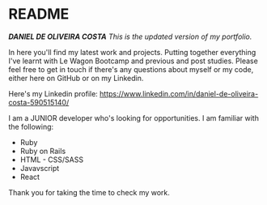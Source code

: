 # README
***DANIEL DE OLIVEIRA COSTA*** *This is the updated version of my portfolio.*

In here you'll find my latest work and projects. Putting together everything I've learnt with Le Wagon Bootcamp and previous and post studies. Please feel free to get in touch if there's any questions about myself or my code, either here on GitHub or on my Linkedin.

Here's my Linkedin profile: https://www.linkedin.com/in/daniel-de-oliveira-costa-590515140/

I am a JUNIOR developer who's looking for opportunities. I am familiar with the following:

- Ruby
- Ruby on Rails
- HTML - CSS/SASS
- Javavscript
- React

Thank you for taking the time to check my work.

